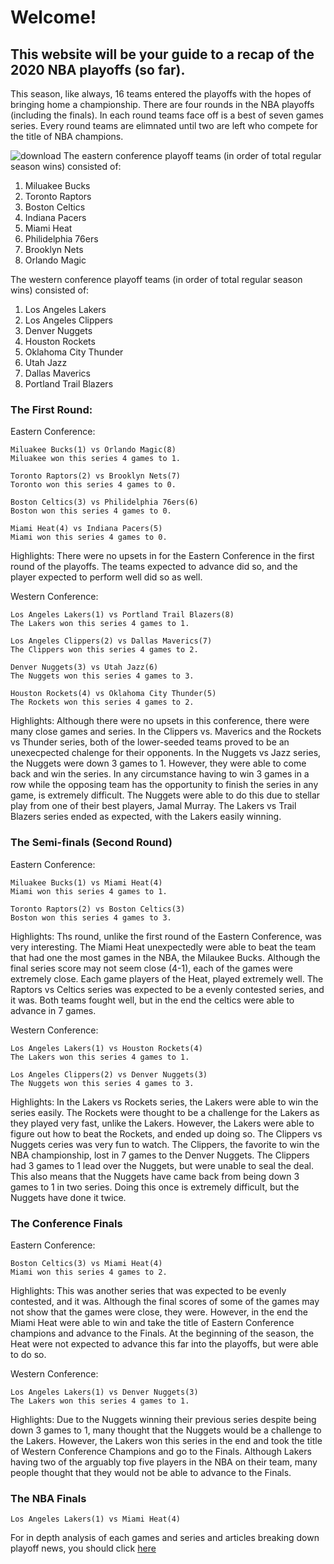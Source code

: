 # Welcome!
## This website will be your guide to a recap of the 2020 NBA playoffs (so far).
This season, like always, 16 teams entered the playoffs with the hopes of bringing home a championship.
There are four rounds in the NBA playoffs (including the finals). In each round teams face off is a best of seven games series. Every round teams are elimnated until two are left who compete for the title of NBA champions.



![download](https://user-images.githubusercontent.com/72160854/95380634-de738d80-089b-11eb-8967-477af7774a0d.png) 
  The eastern conference playoff teams (in order of total regular season wins) consisted of:
  1. Miluakee Bucks
  2. Toronto Raptors
  3. Boston Celtics
  4. Indiana Pacers
  5. Miami Heat
  6. Philidelphia 76ers
  7. Brooklyn Nets
  8. Orlando Magic
  
  The western conference playoff teams (in order of total regular season wins) consisted of:
  1. Los Angeles Lakers
  2. Los Angeles Clippers
  3. Denver Nuggets
  4. Houston Rockets
  5. Oklahoma City Thunder
  6. Utah Jazz
  7. Dallas Maverics
  8. Portland Trail Blazers
  
  ### The First Round:
  Eastern Conference:
  
    Miluakee Bucks(1) vs Orlando Magic(8)   
    Miluakee won this series 4 games to 1.
    
    Toronto Raptors(2) vs Brooklyn Nets(7)
    Toronto won this series 4 games to 0.
    
    Boston Celtics(3) vs Philidelphia 76ers(6)
    Boston won this series 4 games to 0.
    
    Miami Heat(4) vs Indiana Pacers(5)
    Miami won this series 4 games to 0.
    
   Highlights: There were no upsets in for the Eastern Conference in the first round of the playoffs. The teams expected to advance did so, and the player expected to perform well did so as well.
 
  
  Western Conference: 
    
    Los Angeles Lakers(1) vs Portland Trail Blazers(8)
    The Lakers won this series 4 games to 1.
    
    Los Angeles Clippers(2) vs Dallas Maverics(7)
    The Clippers won this series 4 games to 2.
    
    Denver Nuggets(3) vs Utah Jazz(6)
    The Nuggets won this series 4 games to 3.
    
    Houston Rockets(4) vs Oklahoma City Thunder(5)
    The Rockets won this series 4 games to 2.
    
  Highlights: Although there were no upsets in this conference, there were many close games and series. In the Clippers vs. Maverics and the Rockets vs Thunder series, both of the lower-seeded teams proved to be an unexecpected chalenge for their opponents. In the Nuggets vs Jazz series, the Nuggets were down 3 games to 1. However, they were able to come back and win the series. In any circumstance having to win 3 games in a row while the opposing team has the opportunity to finish the series in any game, is extremely difficult. The Nuggets were able to do this due to stellar play from one of their best players, Jamal Murray. The Lakers vs Trail Blazers series ended as expected, with the Lakers easily winning.  

 
### The Semi-finals (Second Round)
Eastern Conference:
    
    Miluakee Bucks(1) vs Miami Heat(4)
    Miami won this series 4 games to 1.
    
    Toronto Raptors(2) vs Boston Celtics(3)
    Boston won this series 4 games to 3.
  
  Highlights: Ths round, unlike the first round of the Eastern Conference, was very interesting. The Miami Heat unexpectedly were able to beat the team that had one the most games in the NBA, the Milaukee Bucks. Although the final series score may not seem close (4-1), each of the games were extremely close. Each game players of the Heat, played extremely well. The Raptors vs Celtics series was expected to be a evenly contested series, and it was. Both teams fought well, but in the end the celtics were able to advance in 7 games. 
    
Western Conference:
  
    Los Angeles Lakers(1) vs Houston Rockets(4)
    The Lakers won this series 4 games to 1.

    Los Angeles Clippers(2) vs Denver Nuggets(3)
    The Nuggets won this series 4 games to 3. 
    
   Highlights: In the Lakers vs Rockets series, the Lakers were able to win the series easily. The Rockets were thought to be a challenge for the Lakers as they played very fast, unlike the Lakers. However, the Lakers were able to figure out how to beat the Rockets, and ended up doing so. The Clippers vs Nuggets ceries was very fun to watch. The Clippers, the favorite to win the NBA championship, lost in 7 games to the Denver Nuggets. The Clippers had 3 games to 1 lead over the Nuggets, but were unable to seal the deal. This also means that the Nuggets have came back from being down 3 games to 1 in two series. Doing this once is extremely difficult, but the Nuggets have done it twice.  
   
  
### The Conference Finals
  Eastern Conference:
  
    Boston Celtics(3) vs Miami Heat(4)
    Miami won this series 4 games to 2.
    
   Highlights: This was another series that was expected to be evenly contested, and it was. Although the final scores of some of the games may not show that the games were close, they were. However, in the end the Miami Heat were able to win and take the title of Eastern Conference champions and advance to the Finals. At the beginning of the season, the Heat were not expected to advance this far into the playoffs, but were able to do so. 
    
   Western Conference:
    
    Los Angeles Lakers(1) vs Denver Nuggets(3)
    The Lakers won this series 4 games to 1. 
    
   Highlights: Due to the Nuggets winning their previous series despite being down 3 games to 1, many thought that the Nuggets would be a challenge to the Lakers. However, the Lakers won this series in the end and took the title of Western Conference Champions and go to the Finals. Although Lakers having two of the arguably top five players in the NBA on their team, many people thought that they would not be able to advance to the Finals. 
    
### The NBA Finals


    Los Angeles Lakers(1) vs Miami Heat(4)
    
 
 
 For in depth analysis of each games and series and articles breaking down playoff news, you should click [here](https://www.espn.com/nba/
    )
    
    
    
    
    
    
  
